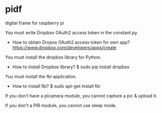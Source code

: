 # pidf
digital frame for raspberry pi

You must write Dropbox OAuth2 access token in the constant.py.
- How to obtain Dropox OAuth2 access token for own app?
  https://www.dropbox.com/developers/apps/create
  
You must install the dropbox library for Python.
- How to install Dropbox library?
  $ sudo pip install dropbox

Yuu must install the fbi application.
- How to install fbi?
  $ sudo apt-get install fbi

If you don't have a picamera module, you cannot capture a pic & upload it.

If you don't a PIR module, you cannot use sleep mode.
